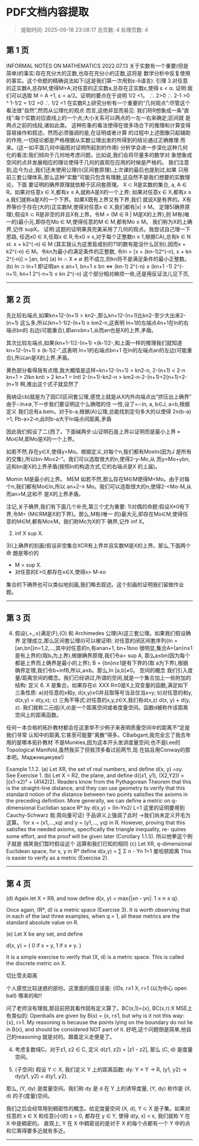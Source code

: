 # PDF文档内容提取
> 提取时间: 2025-09-18 23:08:17
> 总页数: 4
> 处理页数: 4

## 第 1 页

INFORMAL NOTES ON
MATHEMATICS
2022.07.13
关于实数有一个重要(但是简单)的事实:存在充分大的正数,也存在充分小的正数,这将是
数学分析中反复使用的事实。这个命题的精确说法如下(这是我们第一次用到ε-δ语言):
引理 3.对任意的正实数A,总存M,使得M>A;对任意的正实数a,总存在正实数ε,使得
ε < α.
证明:我们可以选取 M = A +1, ε = a/2。证明的要点在于说明 1/2 <1。
∴ 2>0 ∴ 2-1 >0 ^ 1-1/2 = 1/2 >0 ∴ 1/2 <1
在实数R上研究分析有一个重要的“几何观点”:尽管这个看法很“自然”,然而从公理化的观点
而言,这绝非显而易见:
我们将R想象成一条“直线”:每个实数对应直线上的一个点;大小关系可以两点的一左一右来确定;区间就
是两点之前的线段,诸如此类。
这种形象的看法使得在很多场合下的推理和计算变得容易操作和叙述。然而必须强调的是,在证明或者计算
的过程中上述图像只起辅助的作用,一切结论都是严格根据从实数公理出发的所得到的结论通过正确推理
而来。(这一如平面几何中画图对证明所起到的作用)
分析学会进一步深化这种几何化的看法:我们倾向于几何地考虑问题。比如说,我们会将尽量多的数学对
象想象成空间的点并发展相应的理论使得于几何的直观在应用的时候是严格的。
我们注意到,迄今为止,我们还未使用公理(I)(区间套原理),上次课的最后也提到过,如果
只用前三套公理体系,那么这种“实数”可能只包含有理数,这自然不是我们想要的实数理论。下面
要证明的确界原理就依赖于区间套原理。
X ⊂ R是实数的集合, a, A ∈ R。如果对任意x ∈ X,都有x ≤ A,就称A是X的一个上界;
如果对任意x ∈ X,都有x ≥ a,我们就称a是X的一个下界。如果X既有上界又有下界,我们
就说X是有界的。X有界等价于存在(大的)正实数M,使得对任意x ∈ X,我们都有|x| ≤ M。
定理5(确界原理),假设X ⊂ R是非空的并且X有上界。令M = {M ∈ R | M是X的上界},则
M有(唯一的)最小元,即存在Mo ∈ M,使得任意的M ∈ M,都有Mo ≤ M。
我们称为X的上确界,记作 supX。
证明:这题的证明果真完美采用了几何的观点。我尝试自己理一下思路,
任选x0 ∈ X,任取x ∈ R,令x0 ≤ x,对于每个正整数n ≥ 1,根据CA),总有k ∈ N st. x + k2^(-n) ∈ M
(其实我认为这里盐或别的?1的数有能没什么区别),因而x + k2^(-n) ∈ M。令kn为最小的满足条件的正整数,
令In = [x + (kn-1)2^(-n), x + kn 2^(-n)] = [an, bn]
(a) In ∩ X ≠ ∅
若不成立,则kn将不是满足条件的最小正整数。
(b) In ⊃ In+1
即证明an ≤ an+1, bn+1 ≤ bn ⇔ (kn-1) 2^(-n) ≤ (kn+1 -1) 2^(-n+1), kn+1 2^(-n+1) ≤ kn 2^(-n)
这个部分相对麻烦一些,还是用反证法儿见下页,

---

## 第 2 页

先比较右端点,如果kn+12-(n+1) > kn2-,那么kn+12-(n+1)比kn2-至少大出来2-(n+1)
这么多,所以(kn+1-1)2-(n+1) ≥ km2-n,这表明 In+1的左端点4n+1在In的右端点bn的
右边(可能重合),即an≥bn+1,从而an也是X的上界,矛盾。

其次比较左端点,如果(kn+1-1)2-(n+1) <(k-1)2-,和上面一样的推理我们就知道
kn+12-(n+1) ≤ (k-1)2-",这表明 In+1的右端点bn+1 在In的左端点an的左边(可能重
合),所以an是X的上界,矛盾。

黄色部分看得我有点情,我大概情是这样=kn+12-(n+1) > kn2-n, 2-(n+1) < 2-n
kn+1 > 2lkn knti > 2 kn+1 = Intl 2-(n+1)-kn2-n > km2-n-2-(n+1)+2(n+1)=2-(n+1)
啊,推出这个式子就显然了

我纳证cb)就是为了因CI)区间套公理,感觉上就是从X内外向端点出“挤压出上确界”
由于∩In≠∅,下一步我们要证明这个么确喂的住
一性,设了=∩In, a, b∈J, a<b,根据定义
我们总有a.beIn。对于b-a,根据(A)公理,总能找到定句多大的以使得
2n(b-a) >1, Pb-a>2-n,此时b-a大于In端点间距离,矛盾

因此我们假设了二{西了。下面碱两步:山证明石是上界以证明而是最小上界
• Mo∈M,即Mo是X的一个上界。

如若不然,存在y∈X,使得y>Mo。根据定义,对每个n,我们都有MoeIn(因为J
是所有的交集),所以bn-Mo≤2-”。我们可以选取很大的n,使得2-y-Mo,从
而y>Mo+ybn,这和bn是X的上界矛盾(按照In的构造方式,它的右端点是X
的上届)。

Momin M是最小的上界。
MEM
如若不然,那么存在M∈M使得M<Mo。由于对每个n,我们都有Mo∈In,所以
an+2-≥ Mo。我们可以选取很大的n,使得2-<Mo-M,从而an>M,这和不
是X的上界矛盾。

注记,关于确界,我们有下面几个补充,第三个尤为重要:
1)对偶的命题:假设X≠0有下界,令M= {M∈RM是X的下界}。那么,M有(唯一
的)最大元,即存在Mo∈M,使得任意的M∈M,都有Mo≥M。我们称Mo为X的下
确界,记作 inf X。

2) inf X sup X.

3)(上确界的刻画)假设非空集合XCR有上界并且实数M是X的上界。那么,下面两个命
題是等价的
- M = sup X.
- 对任意的E>0,都存在x∈X,使得x> Μ-εο

集合的下确界也可以类似地刻画,我们略去叙述。这个刻画的证明我们留做作业题。

---

## 第 3 页

4) 假设(,+,,≤)满足(F),(O) 和 Archimedes 公理(A)这三套公理。如果我们假设确界
定理成立,那么区间套公理(I)可以被证明:
对任意的闭区间套序列{In = [an,bn]}n=1,2,…,其中对任意的n,有anan+1, bn+1bno
很明显,集合A={an}n≥1是有上界的(取b₁为上界),根据确界原理,我们令a= sup A,
那么a≤bn(因为每个都是上界而上确界是最小的上界); B = {bn}n≥1是有下界的(取
a为下界),根据确界定理,我们令b=infB,所以,a≤b。那么,In [a,b]≠0。
空间的概念
我们引入度量/距离空间的概念。我们已经讲过,所谓的空间,就是一个集合加上一些附加的
结构:
定义 6. X 是集合。如果存在d: XXX R≥0是X上双变量的函数,满足如下三条性质:
a)对任意的x和y, d(x,y)≥0并且取等号当且仅当x=y;
b)对任意的和y, d(x,y) = d(y,x);
c) 三角不等式:对任意的x,y,z∈X,我们有d(x,z) d(x, y) + d(y, z).
我们就称二元组(X,d)是一个距离空间或者度量空间。函数d被称作该距离空间上的距离函数。

任何一本合格的拓扑教材都会在这里举不少例子来表明质量空间中的距离不“定是我们寻常
认知中的距离,它甚至可能要“离散”得多。CBaibgant,我完全忘了我去年用的是哪本拓扑教材
不是Munkies,因为这本开头发讲度量空间;也不是Lee的Topological Manifold,虽然我买了但我顶多看过前两节,现
在姑且用Conway的那本吧。Маджницикува!)

Example 1.1.2. (a) Let XR, the set of real numbers, and define d(x, y)
=xy. See Exercise 1.
(b) Let X = R2, the plane, and define d((x1, y1), (X2,Y2)) = [(x1-x2)² +
(4142)2]. Readers know from the Pythagorean Theorem that this is
the straight-line distance, and they can use geometry to verify that this
standard notion of the distance between two points satisfies the axioms
in the preceding definition. More generally, we can define a metric on
q-dimensional Euclidian space Rº by
d(x,y) = (In-Yn2/
L=1
这里的证明要用到
Cauchy-Schwarz
我:周向量可证)
于品讲义上强调了此时
→我们尚未定义开毛为这算。
for x = (x1,...,xq) and y = (y1,..., yq) in R. However, proving that
this satisfies the needed axioms, specifically the triangle inequality, re-
quires some effort, and the proof will be given later (Corollary 1.1.5).
所以他拳这个例子就是
搞笑我们暂时假设这个
运算和我们已知的相同
(c) Let XR, q-dimensional Euclidean space, for x, y in Rº define
d(x,y) = ∑ Σ n - Yn
1=1
曼哈顿距离
This is easier to verify as a metric (Exercise 2).

---

## 第 4 页

(d) Again let X = R9, and now define
d(x, y) = max{|xn - yn|: 1 ≤ n ≤ q}.

Once again, (Rº, d) is a metric space (Exercise 3). It is worth observing that in each of the last three examples, when q = 1, all these metrics are the standard absolute value on R.

(e) Let X be any set, and define

d(x, y) = 
{
0 if x = y,
1 if x ≠ y.
}

It is a simple exercise to verify that (X, d) is a metric space. This is called the discrete metric on X.

切比雪夫距离

个人感觉比较迷惑的部份。这里面的膜应该是: {印s, r≤1
X, r>1
(以为中心 open ball)
哪来的和!!

问了老师没有理我,那目前把其看作固有定义算了。BC(x,1)={x}, BC(x,r):X
MSE上有类似的: Openballs are given by B(x) = {x, r≤1, but why is it not this way: {x}, r>1. My reasoning is because the points lying on the boundary do not lie in B(x), and should be considered NOT part of it.
好吧,这个问题倒是简单,他自己的reasoning 就是对的。跟着定义走便是了。

4) 考虑复数域C。对于z1, z2 ∈ C, 定义 d(z1, z2) = |z1 - z2|, 那么 (C, d) 是度量空间。

5) (子空间) 假设 Y ⊂ X, 我们定义 Y 上的距离函数:
dy: Y × Y → R, (y1, y2) → dy(y1, y2) = d(y1, y2).

那么, (Y, dy) 是度量空间。我们称 dy 是 d 在 Y 上的诱导度量, (Y, dy) 称作是 (X, d) 的子(度量)空间。

我们之后会经常用到稠密性的概念。给定度量空间 (X, d), Y ⊂ X 是子集。如果对任意的 x ∈ X 和任意(小)的 ε > 0, 都存在 y ∈ Y, 使得 d(y, x) < ε, 我们就称 Y 在 X 中是稠密的。
直观上, Y 在 X 中稠密说的是对于 X 的每个点都有一个 Y 中的点和它离得要多近就有多近。

---

